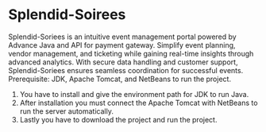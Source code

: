 # Splendid-Soirees
Splendid-Soriees is an intuitive event management portal powered by Advance Java and API for payment gateway. Simplify event planning, vendor management, and ticketing while gaining real-time insights through advanced analytics. With secure data handling and customer support, Splendid-Soriees ensures seamless coordination for successful events.
Prerequisite: JDK, Apache Tomcat, and NetBeans to run the project.
1. You have to install and give the environment path for JDK to run Java.
2. After installation you must connect the Apache Tomcat with NetBeans to run the server automatically.
3. Lastly you have to download the project and run the project.
